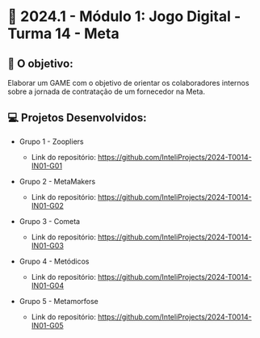 # 🙋‍ 2024.1 - Módulo 1: Jogo Digital - Turma 14 - Meta


## 🎯 O objetivo:

Elaborar um GAME com o objetivo de orientar os colaboradores internos sobre a jornada de contratação de um fornecedor na Meta.


## 💻 Projetos Desenvolvidos: 

- Grupo 1 - Zoopliers
  - Link do repositório: https://github.com/InteliProjects/2024-T0014-IN01-G01

- Grupo 2 - MetaMakers
  - Link do repositório: https://github.com/InteliProjects/2024-T0014-IN01-G02

- Grupo 3 - Cometa
  - Link do repositório: https://github.com/InteliProjects/2024-T0014-IN01-G03

- Grupo 4 - Metódicos
  - Link do repositório: https://github.com/InteliProjects/2024-T0014-IN01-G04

- Grupo 5 - Metamorfose
  - Link do repositório: https://github.com/InteliProjects/2024-T0014-IN01-G05





